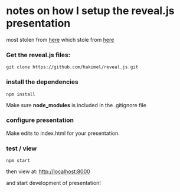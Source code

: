 # notes on how I setup the reveal.js presentation

most stolen from [here](https://stackoverflow.com/questions/31163633/how-to-host-a-reveal-js-presentation) which stole from [here](https://anbasile.github.io/posts/2015-12-25-hosting-reveal-pres-on-github/)

### Get the reveal.js files:

```
git clone https://github.com/hakimel/reveal.js.git
```

### install the dependencies
```
npm install
```

Make sure **node_modules** is included in the .gitignore file

### configure presentation

Make edits to index.html for your presentation.

### test / view

```npm start```

then view at: [http://localhost:8000]()

and start development of presentation!
